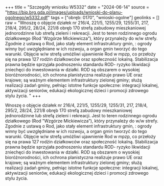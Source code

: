 +++
title = "Szczegóły wniosku W5332"
date = "2024-06-14"
source = "https://bip.brg.gda.pl/images/uploads/wnioski-do-planu-ogolnego/w5332.pdf"
tags = ["obręb: 0170", "wnioski-ogolne"]
geolinks = []
raw = "Wnoszę o objęcie działek nr 216/4, 221/5, 1255/29, 1255/31, 217, 218/4, 295/2, 28/24, 221/8 obręb 170 strefą zabudowy mieszkaniowej jednorodzinne lub strefą zieleni i rekreacji. Jest to teren rodzinnego ogrodu działkowego (Rod 'Wzgórze Mickiewicza”), który przynależy do w/w strefy. Zgodnie z ustawą o Rod, jako stały element infrastruktury gmin, : ogrody winny być uwzględniane w ich rozwoju, a organ gmin tworzyć do tego warunki. Objęcie w/w strefą umóżliwi ujawnienie Rod w mpzp, co przełoży się na prawa 127 rodżin działkowców oraz społeczność lokalną. Stabilizacja prawna będzie sprzyjała podnoszeniu standardu ROD- ryzyko likwidacji zniechęci do inwestowania w działki. ROD są obszarem o wysokiej bioróżnorodności, ich ochrona planistyczna realizuje prawo UE oraz krajowe; są ważnym elementem infrastruktury zielonej gminy; służą realizacji zadań gminy, pełniąc istotne funkcje  społeczne: integracji lokalnej, aktywizacji seniorów, edukacji ekologicznej dzieci i promocji  zdrowego stylu życia. "
+++

Wnoszę o objęcie działek nr 216/4, 221/5, 1255/29, 1255/31, 217, 218/4, 295/2,
28/24, 221/8 obręb 170 strefą zabudowy mieszkaniowej jednorodzinne lub strefą zieleni i
rekreacji. Jest to teren rodzinnego ogrodu działkowego (Rod "Wzgórze Mickiewicza”), który
przynależy do w/w strefy. Zgodnie z ustawą o Rod, jako stały element infrastruktury gmin, :
ogrody winny być uwzględniane w ich rozwoju, a organ gmin tworzyć do tego warunki. Objęcie
w/w strefą umóżliwi ujawnienie Rod w mpzp, co przełoży się na prawa 127 rodżin działkowców
oraz społeczność lokalną. Stabilizacja prawna będzie sprzyjała podnoszeniu standardu ROD-
ryzyko likwidacji zniechęci do inwestowania w działki. ROD są obszarem o wysokiej
bioróżnorodności, ich ochrona planistyczna realizuje prawo UE oraz krajowe; są ważnym
elementem infrastruktury zielonej gminy; służą realizacji zadań gminy, pełniąc istotne funkcje 
społeczne: integracji lokalnej, aktywizacji seniorów, edukacji ekologicznej dzieci i promocji 
zdrowego stylu życia.




